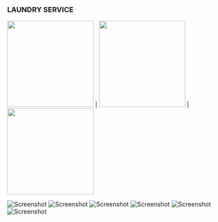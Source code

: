 <h3> LAUNDRY SERVICE </h3>

<img src="onboarding.png" width="200"> |  <img src="login.png" width="200"> | <img src="signup.png" width="200">

![Screenshot](home.png)
![Screenshot](product-list1.png)
![Screenshot](product-list2.png)
![Screenshot](note1.png)
![Screenshot](note2.png)
![Screenshot](note3.png)